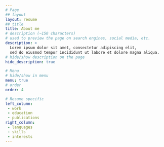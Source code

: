 ```yaml
---
# Page
## layout
layout: resume
## title
title: About me
# description (~150 characters)
# used to preview the page on search engines, social media, etc.
description: >
  Lorem ipsum dolor sit amet, consectetur adipiscing elit,
  sed do eiusmod tempor incididunt ut labore et dolore magna aliqua.
# hide/show description on the page
hide_description: true

# Menu
# hide/show in menu
menu: true
# order
order: 4

# Resume specific
left_column:
 - work
 - education
 - publications
right_column:
 - languages
 - skills
 - interests
---
```

